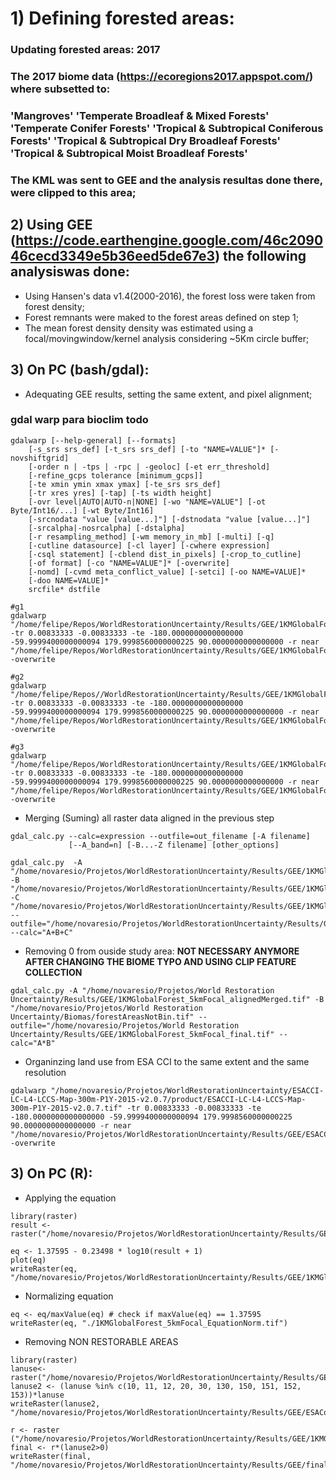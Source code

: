 # 1) Defining forested areas:
### Updating forested areas: 2017
### The 2017 biome data  (https://ecoregions2017.appspot.com/) where subsetted to:
### 'Mangroves'  'Temperate Broadleaf & Mixed Forests'  'Temperate Conifer Forests'  'Tropical & Subtropical Coniferous Forests'  'Tropical & Subtropical Dry Broadleaf Forests'  'Tropical & Subtropical Moist Broadleaf Forests' 
### The KML was sent to GEE and the analysis resultas done there, were clipped to this area;

## 2) Using GEE (https://code.earthengine.google.com/46c209046cecd3349e5b36eed5de67e3) the following analysiswas done:  
* Using Hansen's data v1.4(2000-2016), the forest loss were taken from forest density;  
* Forest remnants were maked to the forest areas defined on step 1;  
* The mean forest density density was estimated using a focal/movingwindow/kernel analysis considering ~5Km circle buffer;  

## 3) On PC (bash/gdal):
* Adequating GEE results, setting the same extent, and pixel alignment;  
### gdal warp para bioclim todo  
```
gdalwarp [--help-general] [--formats]
    [-s_srs srs_def] [-t_srs srs_def] [-to "NAME=VALUE"]* [-novshiftgrid]
    [-order n | -tps | -rpc | -geoloc] [-et err_threshold]
    [-refine_gcps tolerance [minimum_gcps]]
    [-te xmin ymin xmax ymax] [-te_srs srs_def]
    [-tr xres yres] [-tap] [-ts width height]
    [-ovr level|AUTO|AUTO-n|NONE] [-wo "NAME=VALUE"] [-ot Byte/Int16/...] [-wt Byte/Int16]
    [-srcnodata "value [value...]"] [-dstnodata "value [value...]"]
    [-srcalpha|-nosrcalpha] [-dstalpha]
    [-r resampling_method] [-wm memory_in_mb] [-multi] [-q]
    [-cutline datasource] [-cl layer] [-cwhere expression]
    [-csql statement] [-cblend dist_in_pixels] [-crop_to_cutline]
    [-of format] [-co "NAME=VALUE"]* [-overwrite]
    [-nomd] [-cvmd meta_conflict_value] [-setci] [-oo NAME=VALUE]*
    [-doo NAME=VALUE]*
    srcfile* dstfile
    
#g1
gdalwarp "/home/felipe/Repos/WorldRestorationUncertainty/Results/GEE/1KMGlobalForestG1_5kmFocal.tif" -tr 0.00833333 -0.00833333 -te -180.0000000000000000 -59.9999400000000094 179.9998560000000225 90.0000000000000000 -r near "/home/felipe/Repos/WorldRestorationUncertainty/Results/GEE/1KMGlobalForestG1_5kmFocal_aligned.tif" -overwrite

#g2
gdalwarp "/home/felipe/Repos//WorldRestorationUncertainty/Results/GEE/1KMGlobalForestG2_5KmFocal.tif" -tr 0.00833333 -0.00833333 -te -180.0000000000000000 -59.9999400000000094 179.9998560000000225 90.0000000000000000 -r near "/home/felipe/Repos/WorldRestorationUncertainty/Results/GEE/1KMGlobalForestG2_5kmFocal_aligned.tif" -overwrite

#g3
gdalwarp "/home/felipe/Repos/WorldRestorationUncertainty/Results/GEE/1KMGlobalForestG3_5KmFocal.tif" -tr 0.00833333 -0.00833333 -te -180.0000000000000000 -59.9999400000000094 179.9998560000000225 90.0000000000000000 -r near "/home/felipe/Repos/WorldRestorationUncertainty/Results/GEE/1KMGlobalForestG3_5kmFocal_aligned.tif" -overwrite
```
  
* Merging (Suming) all raster data aligned in the previous step  

```
gdal_calc.py --calc=expression --outfile=out_filename [-A filename]
             [--A_band=n] [-B...-Z filename] [other_options]

gdal_calc.py  -A  "/home/novaresio/Projetos/WorldRestorationUncertainty/Results/GEE/1KMGlobalForestG1_5kmFocal_aligned.tif" -B "/home/novaresio/Projetos/WorldRestorationUncertainty/Results/GEE/1KMGlobalForestG2_5kmFocal_aligned.tif" -C "/home/novaresio/Projetos/WorldRestorationUncertainty/Results/GEE/1KMGlobalForestG3_5kmFocal_aligned.tif" --outfile="/home/novaresio/Projetos/WorldRestorationUncertainty/Results/GEE/1KMGlobalForest_5kmFocal_alignedMerged.tif" --calc="A+B+C"
```

* Removing 0 from ouside study area:  **NOT NECESSARY ANYMORE AFTER CHANGING THE BIOME TYPO AND USING CLIP FEATURE COLLECTION**

```
gdal_calc.py -A "/home/novaresio/Projetos/World Restoration Uncertainty/Results/GEE/1KMGlobalForest_5kmFocal_alignedMerged.tif" -B "/home/novaresio/Projetos/World Restoration Uncertainty/Biomas/forestAreasNotBin.tif" --outfile="/home/novaresio/Projetos/World Restoration Uncertainty/Results/GEE/1KMGlobalForest_5kmFocal_final.tif" --calc="A*B"
```
* Organinzing land use from ESA CCI to the same extent and the same resolution  

```
gdalwarp "/home/novaresio/Projetos/WorldRestorationUncertainty/ESACCI-LC-L4-LCCS-Map-300m-P1Y-2015-v2.0.7/product/ESACCI-LC-L4-LCCS-Map-300m-P1Y-2015-v2.0.7.tif" -tr 0.00833333 -0.00833333 -te -180.0000000000000000 -59.9999400000000094 179.9998560000000225 90.0000000000000000 -r near "/home/novaresio/Projetos/WorldRestorationUncertainty/Results/GEE/ESACCI_alignedResampled.tif" -overwrite
```

## 3) On PC (R):  

* Applying the equation  

```
library(raster)
result <- raster("/home/novaresio/Projetos/WorldRestorationUncertainty/Results/GEE/1KMGlobalForest_5kmFocal_alignedMerged.tif")

eq <- 1.37595 - 0.23498 * log10(result + 1)
plot(eq)
writeRaster(eq, "/home/novaresio/Projetos/WorldRestorationUncertainty/Results/GEE/1KMGlobalForest_5kmFocal_Equation.tif")
```

* Normalizing equation  

```
eq <- eq/maxValue(eq) # check if maxValue(eq) == 1.37595
writeRaster(eq, "./1KMGlobalForest_5kmFocal_EquationNorm.tif")
```

* Removing NON RESTORABLE AREAS  

```
library(raster)
lanuse<- raster("/home/novaresio/Projetos/WorldRestorationUncertainty/Results/GEE/ESACCI_alignedResampled.tif")
lanuse2 <- (lanuse %in% c(10, 11, 12, 20, 30, 130, 150, 151, 152, 153))*lanuse
writeRaster(lanuse2, "/home/novaresio/Projetos/WorldRestorationUncertainty/Results/GEE/ESAConsideredAreas.tif")

r <- raster ("/home/novaresio/Projetos/WorldRestorationUncertainty/Results/GEE/1KMGlobalForest_5kmFocal_EquationNorm.tif")
final <- r*(lanuse2>0)
writeRaster(final, "/home/novaresio/Projetos/WorldRestorationUncertainty/Results/GEE/finalMasked.tif")
```
